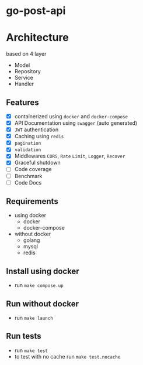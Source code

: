 # go-post-api

# Architecture
based on 4 layer
* Model
* Repository
* Service
* Handler

## Features
- [x] containerized using `docker` and `docker-compose`
- [x] API Documentation using `swagger` (auto generated)
- [x] `JWT` authentication
- [x] Caching using `redis`
- [x] `pagination`
- [x] `validation`
- [x] Middlewares `CORS`, `Rate` `Limit`, `Logger`, `Recover`
- [x] Graceful shutdown
- [ ] Code coverage
- [ ] Benchmark
- [ ] Code Docs

## Requirements
* using docker
    * docker
    * docker-compose
* without docker
    * golang
    * mysql
    * redis
    
## Install using docker
* run `make compose.up`

## Run without docker
* run `make launch`

## Run tests
* run `make test`
* to test with no cache run `make test.nocache`

